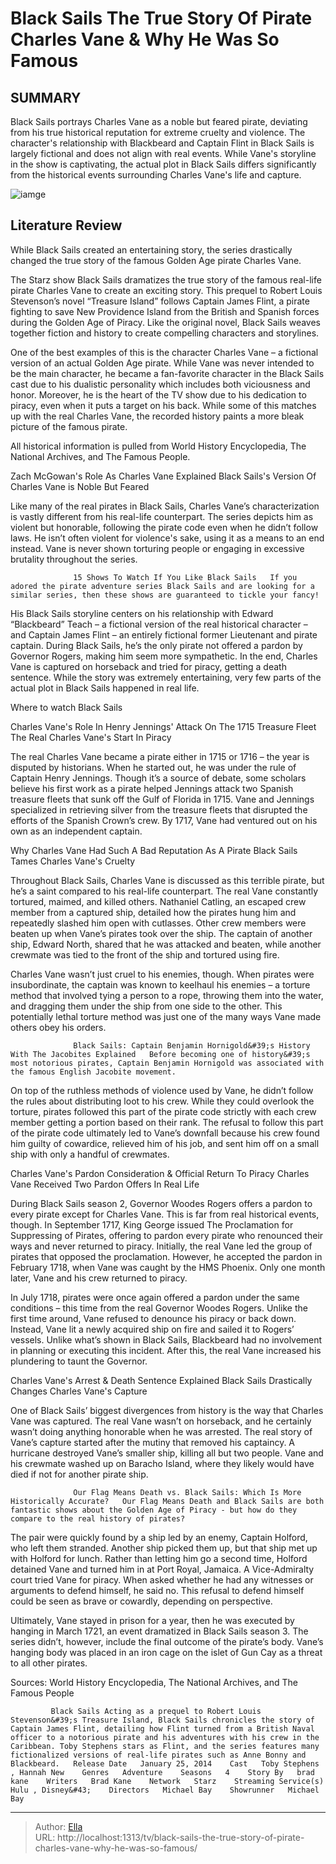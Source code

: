 # Black Sails The True Story Of Pirate Charles Vane &amp; Why He Was So Famous


## SUMMARY 



  Black Sails portrays Charles Vane as a noble but feared pirate, deviating from his true historical reputation for extreme cruelty and violence.   The character&#39;s relationship with Blackbeard and Captain Flint in Black Sails is largely fictional and does not align with real events.   While Vane&#39;s storyline in the show is captivating, the actual plot in Black Sails differs significantly from the historical events surrounding Charles Vane&#39;s life and capture.  

![iamge](https://static1.srcdn.com/wordpress/wp-content/uploads/2024/01/black-sails-pirate-charles-vane-true-story.jpg)

## Literature Review
While Black Sails created an entertaining story, the series drastically changed the true story of the famous Golden Age pirate Charles Vane.




The Starz show Black Sails dramatizes the true story of the famous real-life pirate Charles Vane to create an exciting story. This prequel to Robert Louis Stevenson’s novel “Treasure Island” follows Captain James Flint, a pirate fighting to save New Providence Island from the British and Spanish forces during the Golden Age of Piracy. Like the original novel, Black Sails weaves together fiction and history to create compelling characters and storylines.




One of the best examples of this is the character Charles Vane – a fictional version of an actual Golden Age pirate. While Vane was never intended to be the main character, he became a fan-favorite character in the Black Sails cast due to his dualistic personality which includes both viciousness and honor. Moreover, he is the heart of the TV show due to his dedication to piracy, even when it puts a target on his back. While some of this matches up with the real Charles Vane, the recorded history paints a more bleak picture of the famous pirate.



All historical information is pulled from World History Encyclopedia, The National Archives, and The Famous People.





 Zach McGowan&#39;s Role As Charles Vane Explained 
Black Sails&#39;s Version Of Charles Vane is Noble But Feared
         




Like many of the real pirates in Black Sails, Charles Vane’s characterization is vastly different from his real-life counterpart. The series depicts him as violent but honorable, following the pirate code even when he didn’t follow laws. He isn’t often violent for violence&#39;s sake, using it as a means to an end instead. Vane is never shown torturing people or engaging in excessive brutality throughout the series.

                  15 Shows To Watch If You Like Black Sails   If you adored the pirate adventure series Black Sails and are looking for a similar series, then these shows are guaranteed to tickle your fancy!    

His Black Sails storyline centers on his relationship with Edward “Blackbeard” Teach – a fictional version of the real historical character – and Captain James Flint – an entirely fictional former Lieutenant and pirate captain. During Black Sails, he’s the only pirate not offered a pardon by Governor Rogers, making him seem more sympathetic. In the end, Charles Vane is captured on horseback and tried for piracy, getting a death sentence. While the story was extremely entertaining, very few parts of the actual plot in Black Sails happened in real life.




Where to watch Black Sails



 Charles Vane&#39;s Role In Henry Jennings&#39; Attack On The 1715 Treasure Fleet 
The Real Charles Vane&#39;s Start In Piracy
          

The real Charles Vane became a pirate either in 1715 or 1716 – the year is disputed by historians. When he started out, he was under the rule of Captain Henry Jennings. Though it’s a source of debate, some scholars believe his first work as a pirate helped Jennings attack two Spanish treasure fleets that sunk off the Gulf of Florida in 1715. Vane and Jennings specialized in retrieving silver from the treasure fleets that disrupted the efforts of the Spanish Crown’s crew. By 1717, Vane had ventured out on his own as an independent captain.



 Why Charles Vane Had Such A Bad Reputation As A Pirate 
Black Sails Tames Charles Vane&#39;s Cruelty
          




Throughout Black Sails, Charles Vane is discussed as this terrible pirate, but he’s a saint compared to his real-life counterpart. The real Vane constantly tortured, maimed, and killed others. Nathaniel Catling, an escaped crew member from a captured ship, detailed how the pirates hung him and repeatedly slashed him open with cutlasses. Other crew members were beaten up when Vane’s pirates took over the ship. The captain of another ship, Edward North, shared that he was attacked and beaten, while another crewmate was tied to the front of the ship and tortured using fire.

Charles Vane wasn’t just cruel to his enemies, though. When pirates were insubordinate, the captain was known to keelhaul his enemies – a torture method that involved tying a person to a rope, throwing them into the water, and dragging them under the ship from one side to the other. This potentially lethal torture method was just one of the many ways Vane made others obey his orders.

                  Black Sails: Captain Benjamin Hornigold&#39;s History With The Jacobites Explained   Before becoming one of history&#39;s most notorious pirates, Captain Benjamin Hornigold was associated with the famous English Jacobite movement.    




On top of the ruthless methods of violence used by Vane, he didn’t follow the rules about distributing loot to his crew. While they could overlook the torture, pirates followed this part of the pirate code strictly with each crew member getting a portion based on their rank. The refusal to follow this part of the pirate code ultimately led to Vane’s downfall because his crew found him guilty of cowardice, relieved him of his job, and sent him off on a small ship with only a handful of crewmates.



 Charles Vane&#39;s Pardon Consideration &amp; Official Return To Piracy 
Charles Vane Received Two Pardon Offers In Real Life
          

During Black Sails season 2, Governor Woodes Rogers offers a pardon to every pirate except for Charles Vane. This is far from real historical events, though. In September 1717, King George issued The Proclamation for Suppressing of Pirates, offering to pardon every pirate who renounced their ways and never returned to piracy. Initially, the real Vane led the group of pirates that opposed the proclamation. However, he accepted the pardon in February 1718, when Vane was caught by the HMS Phoenix. Only one month later, Vane and his crew returned to piracy.




In July 1718, pirates were once again offered a pardon under the same conditions – this time from the real Governor Woodes Rogers. Unlike the first time around, Vane refused to denounce his piracy or back down. Instead, Vane lit a newly acquired ship on fire and sailed it to Rogers’ vessels. Unlike what’s shown in Black Sails, Blackbeard had no involvement in planning or executing this incident. After this, the real Vane increased his plundering to taunt the Governor.



 Charles Vane&#39;s Arrest &amp; Death Sentence Explained 
Black Sails Drastically Changes Charles Vane&#39;s Capture
          

One of Black Sails’ biggest divergences from history is the way that Charles Vane was captured. The real Vane wasn’t on horseback, and he certainly wasn’t doing anything honorable when he was arrested. The real story of Vane’s capture started after the mutiny that removed his captaincy. A hurricane destroyed Vane’s smaller ship, killing all but two people. Vane and his crewmate washed up on Baracho Island, where they likely would have died if not for another pirate ship.




                  Our Flag Means Death vs. Black Sails: Which Is More Historically Accurate?   Our Flag Means Death and Black Sails are both fantastic shows about the Golden Age of Piracy - but how do they compare to the real history of pirates?    

The pair were quickly found by a ship led by an enemy, Captain Holford, who left them stranded. Another ship picked them up, but that ship met up with Holford for lunch. Rather than letting him go a second time, Holford detained Vane and turned him in at Port Royal, Jamaica. A Vice-Admiralty court tried Vane for piracy. When asked whether he had any witnesses or arguments to defend himself, he said no. This refusal to defend himself could be seen as brave or cowardly, depending on perspective.

Ultimately, Vane stayed in prison for a year, then he was executed by hanging in March 1721, an event dramatized in Black Sails season 3. The series didn’t, however, include the final outcome of the pirate’s body. Vane’s hanging body was placed in an iron cage on the islet of Gun Cay as a threat to all other pirates.




Sources: World History Encyclopedia, The National Archives, and The Famous People

             Black Sails Acting as a prequel to Robert Louis Stevenson&#39;s Treasure Island, Black Sails chronicles the story of Captain James Flint, detailing how Flint turned from a British Naval officer to a notorious pirate and his adventures with his crew in the Caribbean. Toby Stephens stars as Flint, and the series features many fictionalized versions of real-life pirates such as Anne Bonny and Blackbeard.   Release Date   January 25, 2014    Cast   Toby Stephens , Hannah New    Genres   Adventure    Seasons   4    Story By   brad kane    Writers   Brad Kane    Network   Starz    Streaming Service(s)   Hulu , Disney&#43;    Directors   Michael Bay    Showrunner   Michael Bay       

 



---

> Author: [Ella](https://instagram.hk.cn/)  
> URL: http://localhost:1313/tv/black-sails-the-true-story-of-pirate-charles-vane-why-he-was-so-famous/  

